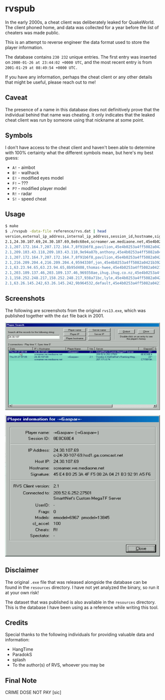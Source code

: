 # rvspub

In the early 2000s, a cheat client was deliberately leaked for QuakeWorld. The
client phoned home, and data was collected for a year before the list of
cheaters was made public.

This is an attempt to reverse engineer the data format used to store the player
information.

The database contains `230 232` unique entries. The first entry was inserted
on `2000-01-26 at 23:44:02 +0000 UTC`, and the most recent entry is from
`2001-01-29 at 08:49:54 +0000 UTC.`

If you have any information, perhaps the cheat client or any other details
that might be useful, please reach out to me!

## Caveat

The presence of a name in this database does not definitively prove that the
individual behind that name was cheating. It only indicates that the leaked
cheat client was run by someone using that nickname at some point.

## Symbols

I don't have access to the cheat client and haven't been able to determine
with 100% certainty what the different symbols mean, but here's my best guess:

- `A!` - aimbot
- `B!` - wallhack
- `E!` - modified eyes model
- `F!` – ???
- `P?` - modified player model
- `R!` - radar
- `S!` - speed cheat

## Usage

```sh
$ make
$ ./rvspub -data-file reference/rvs.dat | head
version,external_ip_address,internal_ip_address,session_id,hostname,signature,timestamp,duration,server_address,server_hostname,user_id,name,eyes_model,player_model,frags,cl_accel,cheats,is_spectator
2.1,24.30.107.69,24.30.107.69,8e8c68e4,screamer.we.mediaone.net,45e4b0253a4ff5082a0421b39291a5f6,2000-01-26T23:44:02Z,2000-01-26T23:44:42Z,209.52.6.252:27501,SmarttNet's Custom MegaTF Server,0,-=Gaspar=-,6967,13845,0,100,R!,false
2.1,207.172.164.7,207.172.164.7,8f91b6f8,pavilion,45e4b0253a4ff5082a0421b39291a5f6,2000-01-27T00:09:04Z,2000-01-27T00:09:04Z,209.246.197.66:27500,[GOD].GameTrak.#2.CA,0,lasdf,6967,33168,0,100,P?,false
2.1,209.103.43.118,209.103.43.118,9e94a87b,anthony,45e4b0253a4ff5082a0421b39291a5f6,2000-01-27T00:00:34Z,2000-01-27T00:11:41Z,24.112.63.188:27500,Clan BEL MEGATF Public Server,0,Zeus,6967,13845,3,400,S! R!,false
2.1,207.172.164.7,207.172.164.7,8f91b6f8,pavilion,45e4b0253a4ff5082a0421b39291a5f6,2000-01-27T00:09:36Z,2000-01-27T00:12:43Z,209.246.197.66:27500,[GOD].GameTrak.#2.CA,0,lasdf,6967,33168,0,100,P? R!,false
2.1,216.209.204.4,216.209.204.4,9594330f,jon,45e4b0253a4ff5082a0421b39291a5f6,2000-01-27T00:19:05Z,2000-01-27T00:20:00Z,24.112.105.208:27500,BJServerOfLove,0,{e}Jon,6967,33168,0,100,P? R!,false
2.1,63.23.94.65,63.23.94.65,8b95d408,thomas-hwee,45e4b0253a4ff5082a0421b39291a5f6,2000-01-27T00:19:24Z,2000-01-27T00:20:19Z,208.195.192.5:27500,[I'm 12]'s Jungle Gym: QF or vanilla,0,newbie,6967,33168,0,9999,P? S! R!,false
2.1,203.109.137.46,203.109.137.46,969358ae,ihug.ihug.co.nz,45e4b0253a4ff5082a0421b39291a5f6,2000-01-27T00:37:45Z,2000-01-27T00:39:19Z,games.gen.nz,You Abuse and you lose,0,,6967,33168,0,100,P? R!,false
2.1,158.252.248.217,158.252.248.217,938a71bc,lyle,45e4b0253a4ff5082a0421b39291a5f6,2000-01-27T00:36:34Z,2000-01-27T00:41:15Z,localhost,Intel TF2.9 Clan[GT],0,Glint,0,0,-2,100,E! P?,false
2.1,63.26.145.242,63.26.145.242,9b964532,default,45e4b0253a4ff5082a0421b39291a5f6,2000-01-27T00:59:53Z,2000-01-27T01:17:03Z,static.com:27500,Static's Clan Arena Damage,0,practiceing name,10539,13845,5,120,E! S!,false
```

## Screenshots

The following are screenshots from the original `rvs13.exe`, which was published
together with the `dat` file back in 2001.

![Player Search](./resources/playersearch.jpg)

![Player Information](./resources/playerinformation.jpg)

## Disclaimer

The original `.exe` file that was released alongside the database can be found
in the `resources` directory. I have not yet analyzed the binary, so run it at
your own risk!

The dataset that was published is also available in the `resources` directory.
This is the database I have been using as a reference while writing this tool.

## Credits

Special thanks to the following individuals for providing valuable data and
information:

- HangTime
- ParadokS
- splash
- To the author(s) of RVS, whoever you may be

## Final Note

CRIME DOSE NOT PAY [sic]
